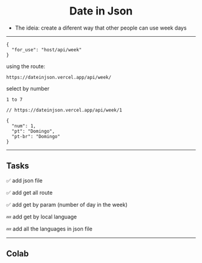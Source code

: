 <center>
    <h1>Date in Json</h1>
</center>

- The ideia: create a diferent way that other people can use week days
---


```
{
  "for_use": "host/api/week"
}
```

using the route:

```
https://dateinjson.vercel.app/api/week/
```

select by number

```
1 to 7
```

```
// https://dateinjson.vercel.app/api/week/1

{
  "num": 1,
  "pt": "Domingo",
  "pt-br": "Domingo"
}
```

---

## Tasks

✅ add json file

✅ add get all route

✅ add get by param (number of day in the week)

💤 add get by local language

💤 add all the languages in json file

---
## Colab
